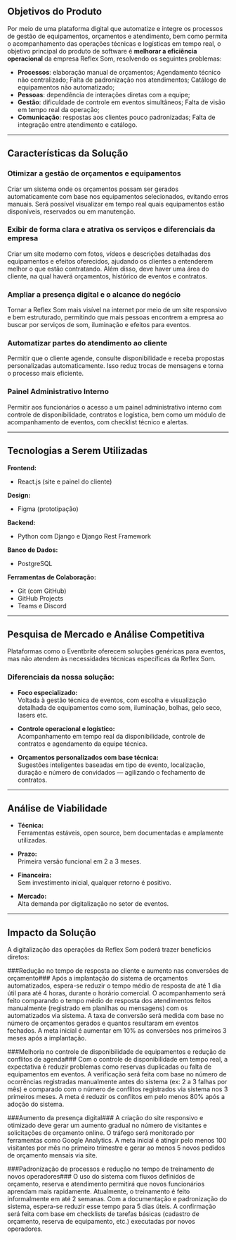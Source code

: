 ## Objetivos do Produto
Por meio de uma plataforma digital que automatize e integre os processos de gestão de equipamentos, orçamentos e atendimento, bem como permita o acompanhamento das operações técnicas e logísticas em tempo real, o objetivo principal do produto de software é **melhorar a eficiência operacional** da empresa Reflex Som, resolvendo os seguintes problemas:

- **Processos**: elaboração manual de orçamentos; Agendamento técnico não centralizado; Falta de padronização nos atendimentos; Catálogo de equipamentos não automatizado;
- **Pessoas**: dependência de interações diretas com a equipe;
- **Gestão**: dificuldade de controle em eventos simultâneos; Falta de visão em tempo real da operação;
- **Comunicação**: respostas aos clientes pouco padronizadas; Falta de integração entre atendimento e catálogo.

---

## Características da Solução

### Otimizar a gestão de orçamentos e equipamentos
Criar um sistema onde os orçamentos possam ser gerados automaticamente com base nos equipamentos selecionados, evitando erros manuais. Será possível visualizar em tempo real quais equipamentos estão disponíveis, reservados ou em manutenção.


### Exibir de forma clara e atrativa os serviços e diferenciais da empresa
Criar um site moderno com fotos, vídeos e descrições detalhadas dos equipamentos e efeitos oferecidos, ajudando os clientes a entenderem melhor o que estão contratando. Além disso, deve haver uma área do cliente, na qual haverá orçamentos, histórico de eventos e contratos.

### Ampliar a presença digital e o alcance do negócio
Tornar a Reflex Som mais visível na internet por meio de um site responsivo e bem estruturado, permitindo que mais pessoas encontrem a empresa ao buscar por serviços de som, iluminação e efeitos para eventos.

### Automatizar partes do atendimento ao cliente
Permitir que o cliente agende, consulte disponibilidade e receba propostas personalizadas automaticamente. Isso reduz trocas de mensagens e torna o processo mais eficiente.

### Painel Administrativo Interno ###
Permitir aos funcionários o acesso a um painel administrativo interno com controle de disponibilidade, contratos e logística, bem como um módulo de acompanhamento de eventos, com checklist técnico e alertas.

---

## Tecnologias a Serem Utilizadas

**Frontend:**  
- React.js (site e painel do cliente)

**Design:**  
- Figma (prototipação)

**Backend:**  
- Python com Django e Django Rest Framework

**Banco de Dados:**  
- PostgreSQL

**Ferramentas de Colaboração:**
- Git (com GitHub)
- GitHub Projects
- Teams e Discord

---

## Pesquisa de Mercado e Análise Competitiva

Plataformas como o Eventbrite oferecem soluções genéricas para eventos, mas não atendem às necessidades técnicas específicas da Reflex Som.

### Diferenciais da nossa solução:

- **Foco especializado:**  
  Voltada à gestão técnica de eventos, com escolha e visualização detalhada de equipamentos como som, iluminação, bolhas, gelo seco, lasers etc.

- **Controle operacional e logístico:**  
  Acompanhamento em tempo real da disponibilidade, controle de contratos e agendamento da equipe técnica.

- **Orçamentos personalizados com base técnica:**  
  Sugestões inteligentes baseadas em tipo de evento, localização, duração e número de convidados — agilizando o fechamento de contratos.

---

## Análise de Viabilidade

- **Técnica:**  
  Ferramentas estáveis, open source, bem documentadas e amplamente utilizadas.

- **Prazo:**  
  Primeira versão funcional em 2 a 3 meses.

- **Financeira:**  
  Sem investimento inicial, qualquer retorno é positivo.

- **Mercado:**  
  Alta demanda por digitalização no setor de eventos.

---

## Impacto da Solução
A digitalização das operações da Reflex Som poderá trazer benefícios diretos:

###Redução no tempo de resposta ao cliente e aumento nas conversões de orçamento###
 Após a implantação do sistema de orçamentos automatizados, espera-se reduzir o tempo médio de resposta de até 1 dia útil para até 4 horas, durante o horário comercial.
 O acompanhamento será feito comparando o tempo médio de resposta dos atendimentos feitos manualmente (registrado em planilhas ou mensagens) com os automatizados via sistema.
 A taxa de conversão será medida com base no número de orçamentos gerados e quantos resultaram em eventos fechados. A meta inicial é aumentar em 10% as conversões nos primeiros 3 meses após a implantação.


###Melhoria no controle de disponibilidade de equipamentos e redução de conflitos de agenda###
 Com o controle de disponibilidade em tempo real, a expectativa é reduzir problemas como reservas duplicadas ou falta de equipamentos em eventos.
 A verificação será feita com base no número de ocorrências registradas manualmente antes do sistema (ex: 2 a 3 falhas por mês) e comparado com o número de conflitos registrados via sistema nos 3 primeiros meses.
 A meta é reduzir os conflitos em pelo menos 80% após a adoção do sistema.


###Aumento da presença digital###
A criação do site responsivo e otimizado deve gerar um aumento gradual no número de visitantes e solicitações de orçamento online.
O tráfego será monitorado por ferramentas como Google Analytics. A meta inicial é atingir pelo menos 100 visitantes por mês no primeiro trimestre e gerar ao menos 5 novos pedidos de orçamento mensais via site.


###Padronização de processos e redução no tempo de treinamento de novos operadores###
 O uso do sistema com fluxos definidos de orçamento, reserva e atendimento permitirá que novos funcionários aprendam mais rapidamente.
 Atualmente, o treinamento é feito informalmente em até 2 semanas. Com a documentação e padronização do sistema, espera-se reduzir esse tempo para 5 dias úteis.
 A confirmação será feita com base em checklists de tarefas básicas (cadastro de orçamento, reserva de equipamento, etc.) executadas por novos operadores.
